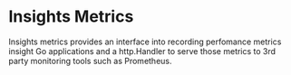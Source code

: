 # Insights Metrics

Insights metrics provides an interface into recording perfomance metrics insight
Go applications and a http.Handler to serve those metrics to 3rd party
monitoring tools such as Prometheus.
